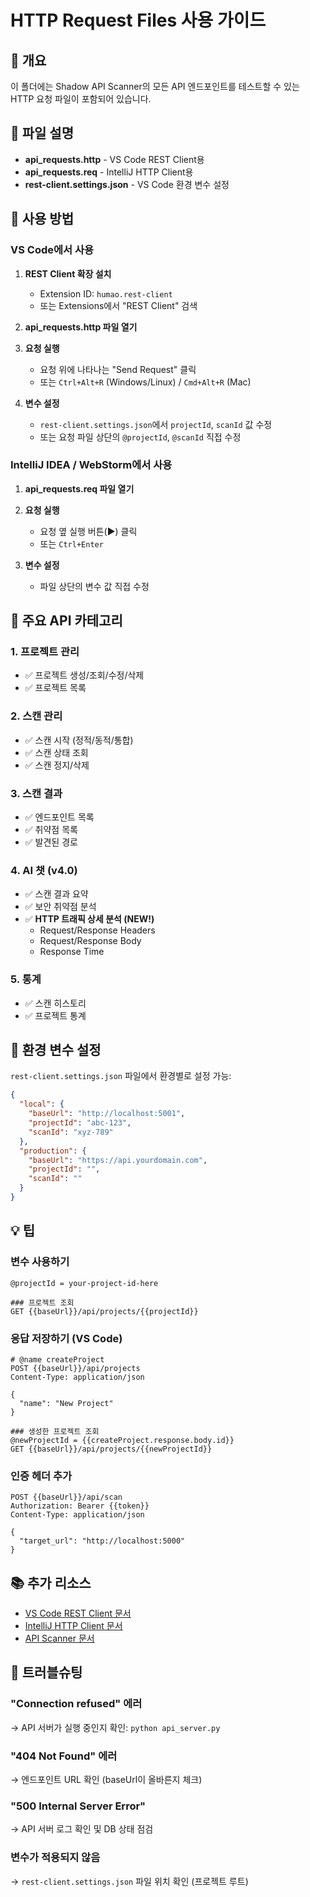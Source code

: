 # HTTP Request Files 사용 가이드

## 📌 개요
이 폴더에는 Shadow API Scanner의 모든 API 엔드포인트를 테스트할 수 있는 HTTP 요청 파일이 포함되어 있습니다.

## 📁 파일 설명

- **api_requests.http** - VS Code REST Client용
- **api_requests.req** - IntelliJ HTTP Client용  
- **rest-client.settings.json** - VS Code 환경 변수 설정

## 🚀 사용 방법

### VS Code에서 사용

1. **REST Client 확장 설치**
   - Extension ID: `humao.rest-client`
   - 또는 Extensions에서 "REST Client" 검색

2. **api_requests.http 파일 열기**

3. **요청 실행**
   - 요청 위에 나타나는 "Send Request" 클릭
   - 또는 `Ctrl+Alt+R` (Windows/Linux) / `Cmd+Alt+R` (Mac)

4. **변수 설정**
   - `rest-client.settings.json`에서 `projectId`, `scanId` 값 수정
   - 또는 요청 파일 상단의 `@projectId`, `@scanId` 직접 수정

### IntelliJ IDEA / WebStorm에서 사용

1. **api_requests.req 파일 열기**

2. **요청 실행**
   - 요청 옆 실행 버튼(▶️) 클릭
   - 또는 `Ctrl+Enter`

3. **변수 설정**
   - 파일 상단의 변수 값 직접 수정

## 📝 주요 API 카테고리

### 1. 프로젝트 관리
- ✅ 프로젝트 생성/조회/수정/삭제
- ✅ 프로젝트 목록

### 2. 스캔 관리
- ✅ 스캔 시작 (정적/동적/통합)
- ✅ 스캔 상태 조회
- ✅ 스캔 정지/삭제

### 3. 스캔 결과
- ✅ 엔드포인트 목록
- ✅ 취약점 목록
- ✅ 발견된 경로

### 4. AI 챗 (v4.0)
- ✅ 스캔 결과 요약
- ✅ 보안 취약점 분석
- ✅ **HTTP 트래픽 상세 분석 (NEW!)**
  - Request/Response Headers
  - Request/Response Body
  - Response Time

### 5. 통계
- ✅ 스캔 히스토리
- ✅ 프로젝트 통계

## 🔧 환경 변수 설정

`rest-client.settings.json` 파일에서 환경별로 설정 가능:

```json
{
  "local": {
    "baseUrl": "http://localhost:5001",
    "projectId": "abc-123",
    "scanId": "xyz-789"
  },
  "production": {
    "baseUrl": "https://api.yourdomain.com",
    "projectId": "",
    "scanId": ""
  }
}
```

## 💡 팁

### 변수 사용하기
```http
@projectId = your-project-id-here

### 프로젝트 조회
GET {{baseUrl}}/api/projects/{{projectId}}
```

### 응답 저장하기 (VS Code)
```http
# @name createProject
POST {{baseUrl}}/api/projects
Content-Type: application/json

{
  "name": "New Project"
}

### 생성한 프로젝트 조회
@newProjectId = {{createProject.response.body.id}}
GET {{baseUrl}}/api/projects/{{newProjectId}}
```

### 인증 헤더 추가
```http
POST {{baseUrl}}/api/scan
Authorization: Bearer {{token}}
Content-Type: application/json

{
  "target_url": "http://localhost:5000"
}
```

## 📚 추가 리소스

- [VS Code REST Client 문서](https://marketplace.visualstudio.com/items?itemName=humao.rest-client)
- [IntelliJ HTTP Client 문서](https://www.jetbrains.com/help/idea/http-client-in-product-code-editor.html)
- [API Scanner 문서](./DOCUMENTATION.md)

## 🐛 트러블슈팅

### "Connection refused" 에러
→ API 서버가 실행 중인지 확인: `python api_server.py`

### "404 Not Found" 에러
→ 엔드포인트 URL 확인 (baseUrl이 올바른지 체크)

### "500 Internal Server Error"
→ API 서버 로그 확인 및 DB 상태 점검

### 변수가 적용되지 않음
→ `rest-client.settings.json` 파일 위치 확인 (프로젝트 루트)
